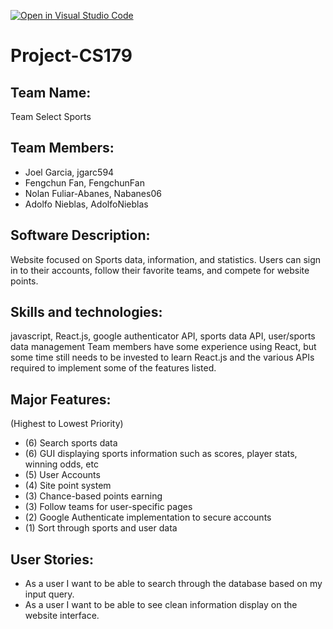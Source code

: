 [![Open in Visual Studio Code](https://classroom.github.com/assets/open-in-vscode-718a45dd9cf7e7f842a935f5ebbe5719a5e09af4491e668f4dbf3b35d5cca122.svg)](https://classroom.github.com/online_ide?assignment_repo_id=11509566&assignment_repo_type=AssignmentRepo)
# Project-CS179
## Team Name: 
Team Select Sports

## Team Members:
- Joel Garcia, jgarc594
- Fengchun Fan, FengchunFan
- Nolan Fuliar-Abanes, Nabanes06
- Adolfo Nieblas, AdolfoNieblas

## Software Description: 
Website focused on Sports data, information, and statistics. Users can sign in to their accounts, follow their favorite teams, and compete for website points.

## Skills and technologies: 
javascript, React.js, google authenticator API, sports data API, user/sports data management
Team members have some experience using React, but some time still needs to be invested to learn React.js and the various APIs required to implement some of the features listed.

## Major Features:
(Highest to Lowest Priority)
- (6) Search sports data
- (6) GUI displaying sports information such as scores, player stats, winning odds, etc
- (5) User Accounts
- (4) Site point system
- (3) Chance-based points earning
- (3) Follow teams for user-specific pages
- (2) Google Authenticate implementation to secure accounts
- (1) Sort through sports and user data

## User Stories:
- As a user I want to be able to search through the database based on my input query.
- As a user I want to be able to see clean information display on the website interface.
